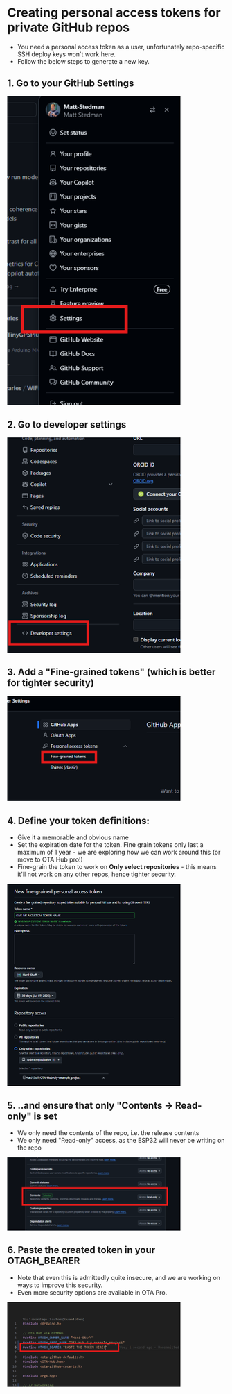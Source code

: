 # Creating personal access tokens for private GitHub repos

- You need a personal access token as a user, unfortunately repo-specific SSH deploy keys won't work here.
- Follow the below steps to generate a new key.

## 1. Go to your GitHub Settings

<img src="/readme_assets/1 - GitHub Settings.png" width="400px"/>

## 2. Go to developer settings

<img src="/readme_assets/2 - Developer Settings.png" width="400px"/>

## 3. Add a "Fine-grained tokens" (which is better for tighter security)

<img src="/readme_assets/3 - Fine-grained tokens.png" width="400px"/>

## 4. Define your token definitions:

- Give it a memorable and obvious name
- Set the expiration date for the token. Fine grain tokens only last a maximum of 1 year - we are exploring how we can work around this (or move to OTA Hub pro!)
- Fine-grain the token to work on **Only select repositories** - this means it'll not work on any other repos, hence tighter security.

<img src="/readme_assets/4 - Token definitions.png" width="400px"/>

## 5. ..and ensure that only "Contents -> Read-only" is set

- We only need the contents of the repo, i.e. the release contents
- We only need "Read-only" access, as the ESP32 will never be writing on the repo

<img src="/readme_assets/5 - Contents.png" width="400px"/>

## 6. Paste the created token in your OTAGH_BEARER

- Note that even this is admittedly quite insecure, and we are working on ways to improve this security.
- Even more security options are available in OTA Pro.

<img src="/readme_assets/6 - Paste the token in your code.png" width="400px"/>
